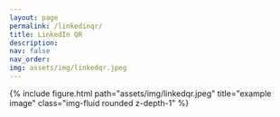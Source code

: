 ```yaml
---
layout: page
permalink: /linkedinqr/
title: LinkedIn QR
description:
nav: false
nav_order: 
img: assets/img/linkedqr.jpeg
---
```

<!-- _pages/publications.md -->
<div class="row">
    <div class="col-sm mt-3 mt-md-0">
        {% include figure.html path="assets/img/linkedqr.jpeg" title="example image" class="img-fluid rounded z-depth-1" %}
    </div>
</div>